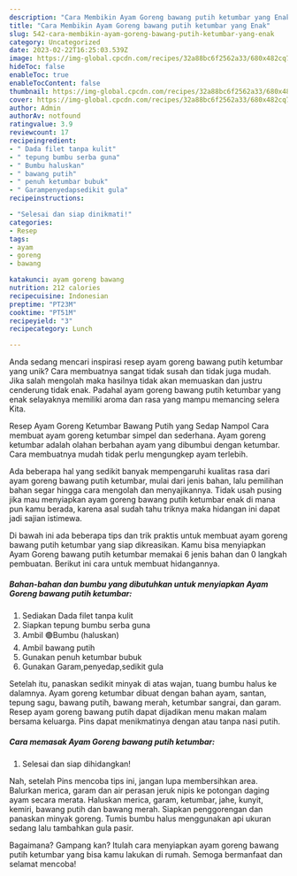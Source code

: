 ```yaml
---
description: "Cara Membikin Ayam Goreng bawang putih ketumbar yang Enak"
title: "Cara Membikin Ayam Goreng bawang putih ketumbar yang Enak"
slug: 542-cara-membikin-ayam-goreng-bawang-putih-ketumbar-yang-enak
category: Uncategorized
date: 2023-02-22T16:25:03.539Z
image: https://img-global.cpcdn.com/recipes/32a88bc6f2562a33/680x482cq70/ayam-goreng-bawang-putih-ketumbar-foto-resep-utama.jpg
hideToc: false
enableToc: true
enableTocContent: false
thumbnail: https://img-global.cpcdn.com/recipes/32a88bc6f2562a33/680x482cq70/ayam-goreng-bawang-putih-ketumbar-foto-resep-utama.jpg
cover: https://img-global.cpcdn.com/recipes/32a88bc6f2562a33/680x482cq70/ayam-goreng-bawang-putih-ketumbar-foto-resep-utama.jpg
author: Admin
authorAv: notfound
ratingvalue: 3.9
reviewcount: 17
recipeingredient:
- " Dada filet tanpa kulit"
- " tepung bumbu serba guna"
- " Bumbu haluskan"
- " bawang putih"
- " penuh ketumbar bubuk"
- " Garampenyedapsedikit gula"
recipeinstructions:

- "Selesai dan siap dinikmati!"
categories:
- Resep
tags:
- ayam
- goreng
- bawang

katakunci: ayam goreng bawang 
nutrition: 212 calories
recipecuisine: Indonesian
preptime: "PT23M"
cooktime: "PT51M"
recipeyield: "3"
recipecategory: Lunch

---
```





Anda sedang mencari inspirasi resep ayam goreng bawang putih ketumbar yang unik? Cara membuatnya sangat tidak susah dan tidak juga mudah. Jika salah mengolah maka hasilnya tidak akan memuaskan dan justru cenderung tidak enak. Padahal ayam goreng bawang putih ketumbar yang enak selayaknya memiliki aroma dan rasa yang mampu memancing selera Kita.





Resep Ayam Goreng Ketumbar Bawang Putih yang Sedap Nampol Cara membuat ayam goreng ketumbar simpel dan sederhana. Ayam goreng ketumbar adalah olahan berbahan ayam yang dibumbui dengan ketumbar. Cara membuatnya mudah tidak perlu mengungkep ayam terlebih.

Ada beberapa hal yang sedikit banyak mempengaruhi kualitas rasa dari ayam goreng bawang putih ketumbar, mulai dari jenis bahan, lalu pemilihan bahan segar hingga cara mengolah dan menyajikannya. Tidak usah pusing jika mau menyiapkan ayam goreng bawang putih ketumbar enak di mana pun kamu berada, karena asal sudah tahu triknya maka hidangan ini dapat jadi sajian istimewa.






Di bawah ini ada beberapa tips dan trik praktis untuk membuat ayam goreng bawang putih ketumbar yang siap dikreasikan. Kamu bisa menyiapkan Ayam Goreng bawang putih ketumbar memakai 6 jenis bahan dan 0 langkah pembuatan. Berikut ini cara untuk membuat hidangannya.

<!--inarticleads1-->

##### Bahan-bahan dan bumbu yang dibutuhkan untuk menyiapkan Ayam Goreng bawang putih ketumbar:

1. Sediakan  Dada filet tanpa kulit
1. Siapkan  tepung bumbu serba guna
1. Ambil  🟢Bumbu (haluskan)
1. Ambil  bawang putih
1. Gunakan  penuh ketumbar bubuk
1. Gunakan  Garam,penyedap,sedikit gula


Setelah itu, panaskan sedikit minyak di atas wajan, tuang bumbu halus ke dalamnya. Ayam goreng ketumbar dibuat dengan bahan ayam, santan, tepung sagu, bawang putih, bawang merah, ketumbar sangrai, dan garam. Resep ayam goreng bawang putih dapat dijadikan menu makan malam bersama keluarga. Pins dapat menikmatinya dengan atau tanpa nasi putih. 

<!--inarticleads2-->

##### Cara memasak Ayam Goreng bawang putih ketumbar:


1. Selesai dan siap dihidangkan!

Nah, setelah Pins mencoba tips ini, jangan lupa membersihkan area. Balurkan merica, garam dan air perasan jeruk nipis ke potongan daging ayam secara merata. Haluskan merica, garam, ketumbar, jahe, kunyit, kemiri, bawang putih dan bawang merah. Siapkan penggorengan dan panaskan minyak goreng. Tumis bumbu halus menggunakan api ukuran sedang lalu tambahkan gula pasir. 

Bagaimana? Gampang kan? Itulah cara menyiapkan ayam goreng bawang putih ketumbar yang bisa kamu lakukan di rumah. Semoga bermanfaat dan selamat mencoba!
